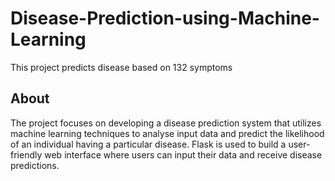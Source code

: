# Disease-Prediction-using-Machine-Learning

This project predicts disease based on 132 symptoms

## About

The project focuses on developing a disease prediction system that utilizes machine learning techniques to analyse input data and predict the likelihood of an individual having a particular disease. Flask is used to build a user-friendly web interface where users can input their data and receive disease predictions.
